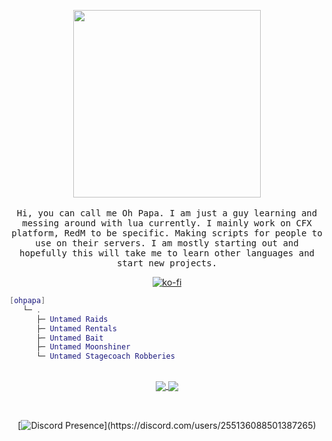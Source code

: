 <p align="center">
  <img src="https://i.imgur.com/bXtdpoU.png" width="300px">
  <br><br>
  <samp>
Hi, you can call me Oh Papa. I am just a guy learning and messing around with lua currently. I mainly work on CFX platform, RedM to be specific. Making scripts for people to use on their servers. I am mostly starting out and hopefully this will take me to learn other languages and start new projects. 

<div align="center">  
  
[![ko-fi](https://www.ko-fi.com/img/githubbutton_sm.svg)](https://ko-fi.com/ohpapa)

</div>

```lua
[ohpapa] 
   └─ .
      ├─ Untamed Raids
      ├─ Untamed Rentals
      ├─ Untamed Bait
      ├─ Untamed Moonshiner
      └─ Untamed Stagecoach Robberies 
```
    
   ##      
   <p align="center"> 
<a href="https://github.com/anuraghazra/github-readme-stats">
  <img align="center" src="https://github-readme-stats.vercel.app/api?username=OhPapaOg&hide=stars,issues&count_private=true&show_icons=true&theme=gotham"/>
</a>
<a href="https://github.com/anuraghazra/github-readme-stats">
  <img align="center" src="https://github-readme-stats.vercel.app/api/top-langs/?username=OhPapaOg&layout=compact&theme=gotham" />
</a>
     <br><br>
  <samp>

## 
<div align="center">

[![Discord Presence](https://lanyard-profile-readme.vercel.app/api/255136088501387265?theme=dark&animated=true&hideDiscrim=true&borderRadius=30px&idleMessage=Time%20flies%20after%20you%20hit%20the%20snooze%20button.)](https://discord.com/users/255136088501387265)

</div>
